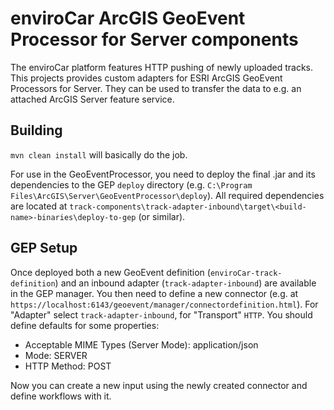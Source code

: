 # enviroCar ArcGIS GeoEvent Processor for Server components

The enviroCar platform features HTTP pushing of newly uploaded tracks. This projects provides custom adapters
for ESRI ArcGIS GeoEvent Processors for Server. They can be used to transfer the data to e.g. an attached ArcGIS Server feature service.

## Building

`mvn clean install` will basically do the job.

For use in the GeoEventProcessor, you need to deploy the final .jar and its dependencies to the GEP `deploy` directory (e.g. `C:\Program Files\ArcGIS\Server\GeoEventProcessor\deploy`). All required dependencies are located at `track-components\track-adapter-inbound\target\<build-name>-binaries\deploy-to-gep` (or similar).

## GEP Setup

Once deployed both a new GeoEvent definition (`enviroCar-track-definition`) and an inbound adapter (`track-adapter-inbound`) are available in the GEP manager. You then need to define a new connector (e.g. at `https://localhost:6143/geoevent/manager/connectordefinition.html`). For "Adapter" select `track-adapter-inbound`, for "Transport" `HTTP`. You should define defaults for some properties:

 * Acceptable MIME Types (Server Mode): application/json
 * Mode: SERVER
 * HTTP Method: POST

Now you can create a new input using the newly created connector and define workflows with it.
